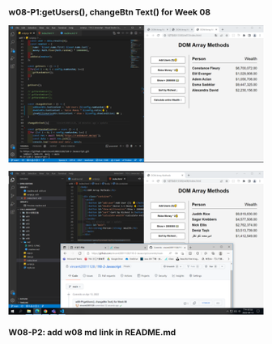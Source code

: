 ### w08-P1:getUsers(), changeBtn Text() for Week 08

![](w08/md/0413-1.PNG)

![](w08/md/0413-2.PNG)

### W08-P2: add w08 md link in README.md

![]()

![]()
